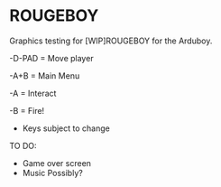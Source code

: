 # ROUGEBOY
Graphics testing for [WIP]ROUGEBOY for the Arduboy.

-D-PAD = Move player

-A+B = Main Menu

-A = Interact

-B = Fire!

* Keys subject to change


TO DO:
* Game over screen
* Music Possibly?
